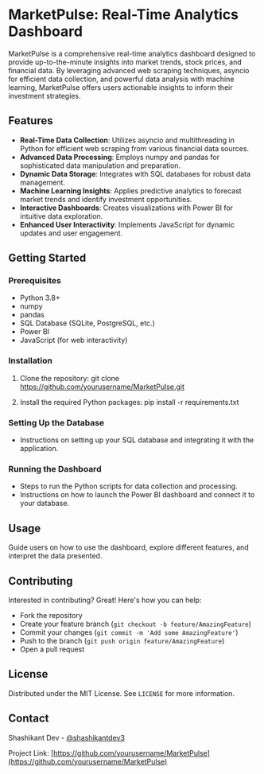# MarketPulse: Real-Time Analytics Dashboard

MarketPulse is a comprehensive real-time analytics dashboard designed to provide up-to-the-minute insights into market trends, stock prices, and financial data. By leveraging advanced web scraping techniques, asyncio for efficient data collection, and powerful data analysis with machine learning, MarketPulse offers users actionable insights to inform their investment strategies.

## Features

- **Real-Time Data Collection**: Utilizes asyncio and multithreading in Python for efficient web scraping from various financial data sources.
- **Advanced Data Processing**: Employs numpy and pandas for sophisticated data manipulation and preparation.
- **Dynamic Data Storage**: Integrates with SQL databases for robust data management.
- **Machine Learning Insights**: Applies predictive analytics to forecast market trends and identify investment opportunities.
- **Interactive Dashboards**: Creates visualizations with Power BI for intuitive data exploration.
- **Enhanced User Interactivity**: Implements JavaScript for dynamic updates and user engagement.

## Getting Started

### Prerequisites

- Python 3.8+
- numpy
- pandas
- SQL Database (SQLite, PostgreSQL, etc.)
- Power BI
- JavaScript (for web interactivity)

### Installation

1. Clone the repository:
git clone https://github.com/yourusername/MarketPulse.git

2. Install the required Python packages:
pip install -r requirements.txt


### Setting Up the Database

- Instructions on setting up your SQL database and integrating it with the application.

### Running the Dashboard

- Steps to run the Python scripts for data collection and processing.
- Instructions on how to launch the Power BI dashboard and connect it to your database.

## Usage

Guide users on how to use the dashboard, explore different features, and interpret the data presented.

## Contributing

Interested in contributing? Great! Here's how you can help:
- Fork the repository
- Create your feature branch (`git checkout -b feature/AmazingFeature`)
- Commit your changes (`git commit -m 'Add some AmazingFeature'`)
- Push to the branch (`git push origin feature/AmazingFeature`)
- Open a pull request

## License

Distributed under the MIT License. See `LICENSE` for more information.

## Contact

Shashikant Dev - [@shashikantdev3](https://twitter.com/shashikantdev3)

Project Link: [https://github.com/yourusername/MarketPulse](https://github.com/yourusername/MarketPulse)


